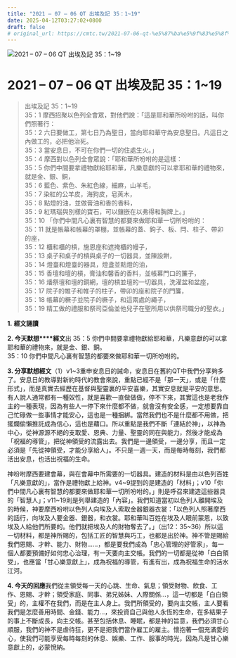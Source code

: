```yaml
---
title: "2021 – 07 – 06 QT 出埃及記 35：1~19"
date: 2025-04-12T03:27:02+0800
draft: false
# original_url: https://cmtc.tw/2021-07-06-qt-%e5%87%ba%e5%9f%83%e5%8f%8a%e8%a8%98-35%ef%bc%9a119
---
```


![2021 – 07 – 06 QT 出埃及記 35：1~19](/images/qt.jpg   "2021 – 07 – 06 QT 出埃及記 35：1~19")

# 2021 – 07 – 06 QT 出埃及記 35：1~19

> 出埃及記 35：1~19  
> 35：1 摩西招聚以色列全會眾，對他們說：「這是耶和華所吩咐的話，叫你們照著行：  
> 35：2 六日要做工，第七日乃為聖日，當向耶和華守為安息聖日。凡這日之內做工的，必把他治死。  
> 35：3 當安息日，不可在你們一切的住處生火。」  
> 35：4 摩西對以色列全會眾說：「耶和華所吩咐的是這樣：  
> 35：5 你們中間要拿禮物獻給耶和華，凡樂意獻的可以拿耶和華的禮物來，就是金、銀、銅，  
> 35：6 藍色、紫色、朱紅色線，細麻，山羊毛，  
> 35：7 染紅的公羊皮，海狗皮，皂莢木，  
> 35：8 點燈的油，並做膏油和香的香料，  
> 35：9 紅瑪瑙與別樣的寶石，可以鑲嵌在以弗得和胸牌上。」  
> 35：10 「你們中間凡心裏有智慧的都要來做耶和華一切所吩咐的：  
> 35：11 就是帳幕和帳幕的罩棚，並帳幕的蓋、鉤子、板、閂、柱子、帶卯的座，  
> 35：12 櫃和櫃的槓，施恩座和遮掩櫃的幔子，  
> 35：13 桌子和桌子的槓與桌子的一切器具，並陳設餅，  
> 35：14 燈臺和燈臺的器具，燈盞並點燈的油，  
> 35：15 香壇和壇的槓，膏油和馨香的香料，並帳幕門口的簾子，  
> 35：16 燔祭壇和壇的銅網，壇的槓並壇的一切器具，洗濯盆和盆座，  
> 35：17 院子的帷子和帷子的柱子，帶卯的座和院子的門簾，  
> 35：18 帳幕的橛子並院子的橛子，和這兩處的繩子，  
> 35：19 精工做的禮服和祭司亞倫並他兒子在聖所用以供祭司職分的聖衣。」

**1.** **經文誦讀**

**2. 今天默想****經文**出 35：5 你們中間要拿禮物獻給耶和華，凡樂意獻的可以拿耶和華的禮物來，就是金、銀、銅。  
35：10 你們中間凡心裏有智慧的都要來做耶和華一切所吩咐的。

**3. 分享默想經文**（1）v1~3重申安息日的誡命，安息日在舊約QT中我們分享夠多了。安息日的教導對新約時代的教會來說，重點已經不是「那一天」，或是「什麼形式」，而是真實去經歷在基督與聖靈裏的平安喜樂，其實安息就是平安的意思。有人說人通常都有一種奴性，就是喜歡一直做做做，停不下來，其實這也是老我作主的一種表現，因為有些人一停下來什麼都不做，就會沒有安全感，一定想要靠自己忙碌做一些事情才能安心，這也是一種捆綁。當然我們也不是什麼都不用做，把擺爛偷懶推託成為信心，這也是藉口。所以重點是我們不斷「連結於神」，以神為中心，從神源源不絕的支取愛、恩典、力量、聖靈的同在與能力，然後才能成為「祝福的導管」，把從神領受的流露出去。我們是一邊領受，一邊分享，而且一定必須是「先從神領受，才能分享給人」。不只是一週一天，而是每時每刻，我們都活出安息，也活出祝福的生命。

神吩咐摩西要建會幕，與在會幕中所需要的一切器具。建造的材料是由以色列百姓「凡樂意獻的」，當作是禮物獻上給神。v4~9提到的是建造的「材料」；v10「你們中間凡心裏有智慧的都要來做耶和華一切所吩咐的。」則是呼召來建造這些器具的「智慧人」；v11~19則是列舉建造的「內容」。我們知道當初以色列人離開埃及的時候，神要摩西吩咐以色列人向埃及人索取金器銀器衣裳：「以色列人照著摩西的話行，向埃及人要金器、銀器，和衣裳。耶和華叫百姓在埃及人眼前蒙恩，以致埃及人給他們所要的。他們就把埃及人的財物奪去了。」（出12：35~36）所以這一切材料，都是神所賜的，包括工匠的智慧與巧工，也都是出於神。神不管是賜給我們恩賜、才幹、能力、財物……，都是要我們成為「忠心管理的好管家」，每一個人都要預備好如何忠心治理，有一天要向主交帳。我們的一切都是從神「白白領受」，也應當「甘心樂意獻上」，成為祝福的導管，有進有出，成為祝福生命的活水江河。

**4. 今天的回應**我們從主領受每一天的心跳、生命、氣息；領受財物、飲食、工作、恩賜、才幹；領受家庭、同事、弟兄姊妹、人際關係…，這一切都是「白白領受」的，主權不在我們，而是在主人身上。我們所領受的，要向主交帳，主人要看我們是怎麼善用時間、金錢、能力…，來投資自己與他人永恆的生命，在多結果子的事上不斷成長，向主交帳。甚至包括休息、睡眠，都是神的旨意，我們必須甘心順服，我們的神不是虐待狂，更不是把我們當作雇工的雇主。懷抱著一個充滿愛的心，使我們可能享受每時每刻的休息、娛樂、工作、服事的時光，因為凡是甘心樂意獻上的，必蒙悅納。